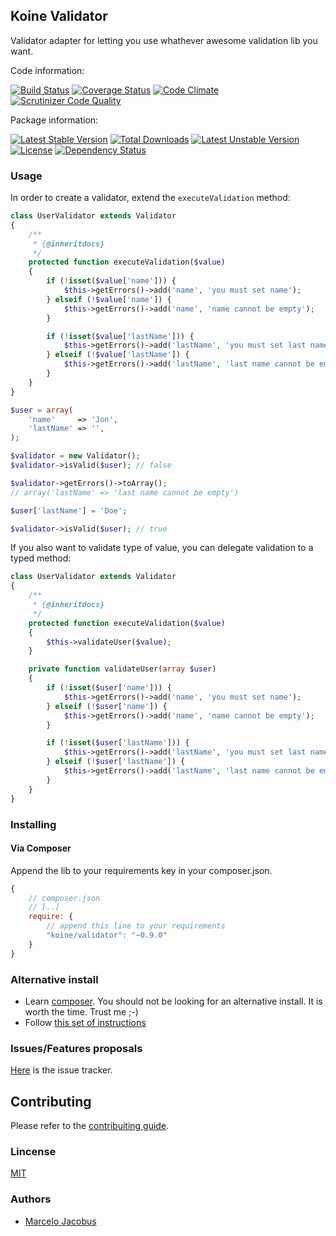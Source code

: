 Koine Validator
-----------------

Validator adapter for letting you use whathever awesome validation lib you want.


Code information:

[![Build Status](https://travis-ci.org/koinephp/Validator.png?branch=master)](https://travis-ci.org/koinephp/Validator)
[![Coverage Status](https://coveralls.io/repos/koinephp/Validator/badge.png?branch=master)](https://coveralls.io/r/koinephp/Validator?branch=master)
[![Code Climate](https://codeclimate.com/github/koinephp/Validator.png)](https://codeclimate.com/github/koinephp/Validator)
[![Scrutinizer Code Quality](https://scrutinizer-ci.com/g/koinephp/Validator/badges/quality-score.png?b=master)](https://scrutinizer-ci.com/g/koinephp/Validator/?branch=master)

Package information:

[![Latest Stable Version](https://poser.pugx.org/koine/validator/v/stable.svg)](https://packagist.org/packages/koine/validator)
[![Total Downloads](https://poser.pugx.org/koine/validator/downloads.svg)](https://packagist.org/packages/koine/validator)
[![Latest Unstable Version](https://poser.pugx.org/koine/validator/v/unstable.svg)](https://packagist.org/packages/koine/validator)
[![License](https://poser.pugx.org/koine/validator/license.svg)](https://packagist.org/packages/koine/validator)
[![Dependency Status](https://gemnasium.com/koinephp/Validator.png)](https://gemnasium.com/koinephp/Validator)


### Usage

In order to create a validator, extend the ```executeValidation``` method:

```php
class UserValidator extends Validator
{
    /**
     * {@inheritdocs}
     */
    protected function executeValidation($value)
    {
        if (!isset($value['name'])) {
            $this->getErrors()->add('name', 'you must set name');
        } elseif (!$value['name']) {
            $this->getErrors()->add('name', 'name cannot be empty');
        }

        if (!isset($value['lastName'])) {
            $this->getErrors()->add('lastName', 'you must set last name');
        } elseif (!$value['lastName']) {
            $this->getErrors()->add('lastName', 'last name cannot be empty');
        }
    }
}

$user = array(
    'name'     => 'Jon',
    'lastName' => '',
);

$validator = new Validator();
$validator->isValid($user); // false

$validator->getErrors()->toArray();
// array('lastName' => 'last name cannot be empty')

$user['lastName'] = 'Doe';

$validator->isValid($user); // true
```

If you also want to validate type of value, you can delegate validation to a typed method:

```php
class UserValidator extends Validator
{
    /**
     * {@inheritdocs}
     */
    protected function executeValidation($value)
    {
        $this->validateUser($value);
    }

    private function validateUser(array $user)
    {
        if (!isset($user['name'])) {
            $this->getErrors()->add('name', 'you must set name');
        } elseif (!$user['name']) {
            $this->getErrors()->add('name', 'name cannot be empty');
        }

        if (!isset($user['lastName'])) {
            $this->getErrors()->add('lastName', 'you must set last name');
        } elseif (!$user['lastName']) {
            $this->getErrors()->add('lastName', 'last name cannot be empty');
        }
    }
}

```

### Installing

#### Via Composer
Append the lib to your requirements key in your composer.json.

```javascript
{
    // composer.json
    // [..]
    require: {
        // append this line to your requirements
        "koine/validator": "~0.9.0"
    }
}
```

### Alternative install
- Learn [composer](https://getcomposer.org). You should not be looking for an alternative install. It is worth the time. Trust me ;-)
- Follow [this set of instructions](#installing-via-composer)

### Issues/Features proposals

[Here](https://github.com/koinephp/Validator/issues) is the issue tracker.

## Contributing

Please refer to the [contribuiting guide](https://github.com/koinephp/Validator/blob/master/CONTRIBUTING.md).

### Lincense
[MIT](MIT-LICENSE)

### Authors

- [Marcelo Jacobus](https://github.com/mjacobus)
